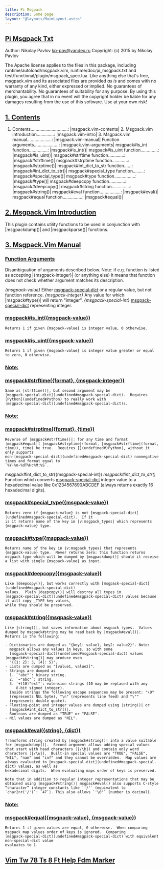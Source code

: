 ```yaml
---
title: Pi Msgpack
description: Some page
layout: "@layouts/MainLayout.astro"
---
```



## <a id="msgpack utilities" class="section-title" href="#msgpack utilities"> Pi Msgpack Txt</a> 

Author:  Nikolay Pavlov <kp-pav@yandex.ru>
Copyright: (c) 2015 by Nikolay Pavlov

The Apache license applies to the files in this package, including 
runtime/autoload/msgpack.vim, runtime/doc/pi_msgpack.txt and 
test/functional/plugin/msgpack_spec.lua.  Like anything else that's free, 
msgpack.vim and its associated files are provided *as is* and comes with no 
warranty of any kind, either expressed or implied.  No guarantees of 
merchantability.  No guarantees of suitability for any purpose.  By using this 
plugin, you agree that in no event will the copyright holder be liable for any 
damages resulting from the use of this software. Use at your own risk!


## <a id="msgpack.vim-contents" class="section-title" href="#msgpack.vim-contents">1. Contents</a> 

1. Contents..............................: |msgpack.vim-contents|
	2. Msgpack.vim introduction..............: |msgpack.vim-intro|
	3. Msgpack.vim manual....................: |msgpack.vim-manual|
	   Function arguments....................: |msgpack.vim-arguments|
	   msgpack#is_int function...............: |msgpack#is_int()|
	   msgpack#is_uint function..............: |msgpack#is_uint()|
	   msgpack#strftime function.............: |msgpack#strftime()|
	   msgpack#strptime function.............: |msgpack#strptime()|
	   msgpack#int_dict_to_str function......: |msgpack#int_dict_to_str()|
	   msgpack#special_type function.........: |msgpack#special_type()|
	   msgpack#type function.................: |msgpack#type()|
	   msgpack#deepcopy function.............: |msgpack#deepcopy()|
	   msgpack#string function...............: |msgpack#string()|
	   msgpack#eval function.................: |msgpack#eval()|
	   msgpack#equal function................: |msgpack#equal()|


## <a id="msgpack.vim-intro" class="section-title" href="#msgpack.vim-intro">2. Msgpack.Vim Introduction</a> 

This plugin contains utility functions to be used in conjunction with 
|msgpackdump()| and |msgpackparse()| functions.


## <a id="msgpack.vim-manual" class="section-title" href="#msgpack.vim-manual">3. Msgpack.Vim Manual</a> 

### <a id="msgpack.vim-arguments" class="section-title" href="#msgpack.vim-arguments">Function Arguments</a>

Disambiguation of arguments described below.  Note: if e.g. function is listed 
as accepting |{msgpack-integer}| (or anything else) it means that function 
does not check whether argument matches its description.

*{msgpack-value}*	Either [msgpack-special-dict](undefined#msgpack-special-dict) or a regular value, but 
			not function reference.
*{msgpack-integer}*	Any value for which |msgpack#type()| will return 
			"integer".
*{msgpack-special-int}*	[msgpack-special-dict](undefined#msgpack-special-dict) representing integer.

### <a id="msgpack#is_int()" class="section-title" href="#msgpack#is_int()">msgpack#is_int({msgpack-value})</a>
	Returns 1 if given {msgpack-value} is integer value, 0 otherwise.

### <a id="msgpack#is_uint()" class="section-title" href="#msgpack#is_uint()">msgpack#is_uint({msgpack-value})</a>
	Returns 1 if given {msgpack-value} is integer value greater or equal 
	to zero, 0 otherwise.

### <a id="msgpack#strftime" class="section-title" href="#msgpack#strftime">Note:</a>
### <a id="msgpack#strftime()" class="section-title" href="#msgpack#strftime()">msgpack#strftime({format}, {msgpack-integer})</a>
	Same as |strftime()|, but second argument may be 
	[msgpack-special-dict](undefined#msgpack-special-dict).  Requires [Python](undefined#Python) to really work with
	[msgpack-special-dict](undefined#msgpack-special-dict)s.

### <a id="msgpack#strptime" class="section-title" href="#msgpack#strptime">Note:</a>
### <a id="msgpack#strptime()" class="section-title" href="#msgpack#strptime()">msgpack#strptime({format}, {time})</a>
	Reverse of |msgpack#strftime()|: for any time and format 
	|msgpack#equal|( |msgpack#strptime|(format, |msgpack#strftime|(format, 
	time)), time) be true.  Requires [](undefined#)Python|, without it only supports
	non-[msgpack-special-dict](undefined#msgpack-special-dict) nonnegative times and format equal to
	`%Y-%m-%dT%H:%M:%S`.

msgpack#int_dict_to_str({msgpack-special-int})	*msgpack#int_dict_to_str()*
	Function which converts [msgpack-special-dict](undefined#msgpack-special-dict) integer value to 
	a hexadecimal value like 0x1234567890ABCDEF (always returns exactly 16 
	hexadecimal digits).

### <a id="msgpack#special_type()" class="section-title" href="#msgpack#special_type()">msgpack#special_type({msgpack-value})</a>
	Returns zero if {msgpack-value} is not [msgpack-special-dict](undefined#msgpack-special-dict).  If it 
	is it returns name of the key in |v:msgpack_types| which represents 
	{msgpack-value} type.

### <a id="msgpack#type()" class="section-title" href="#msgpack#type()">msgpack#type({msgpack-value})</a>
	Returns name of the key in |v:msgpack_types| that represents 
	{msgpack-value} type.  Never returns zero: this function returns 
	msgpack type which will be dumped by |msgpackdump()| should it receive 
	a list with single {msgpack-value} as input.

### <a id="msgpack#deepcopy()" class="section-title" href="#msgpack#deepcopy()">msgpack#deepcopy({msgpack-value})</a>
	Like |deepcopy()|, but works correctly with [msgpack-special-dict](undefined#msgpack-special-dict) 
	values.  Plain |deepcopy()| will destroy all types in 
	[msgpack-special-dict](undefined#msgpack-special-dict) values because it will copy _TYPE key values, 
	while they should be preserved.

### <a id="msgpack#string()" class="section-title" href="#msgpack#string()">msgpack#string({msgpack-value})</a>
	Like |string()|, but saves information about msgpack types.  Values 
	dumped by msgpack#string may be read back by |msgpack#eval()|.  
	Returns is the following:

	- Dictionaries are dumped as "{key1: value1, key2: value2}". Note: 
	  msgpack allows any values in keys, so with some 
	  [msgpack-special-dict](undefined#msgpack-special-dict) values |msgpack#string()| may produce even 
	  "{{1: 2}: 3, [4]: 5}".
	- Lists are dumped as "[value1, value2]".
	- Strings are dumped as
	  1. `"abc"`: binary string.
	  2. `="abc"`: string.
	  3. `+(10)"ext"`: extension strings (10 may be replaced with any 
	     8-bit signed integer).
	  Inside strings the following escape sequences may be present: "\0" 
	  (represents NUL byte), "\n" (represents line feed) and "\"" 
	  (represents double quote).
	- Floating-point and integer values are dumped using |string()| or 
	  |msgpack#int_dict_to_str()|.
	- Booleans are dumped as "TRUE" or "FALSE".
	- Nil values are dumped as "NIL".

### <a id="msgpack#eval()" class="section-title" href="#msgpack#eval()">msgpack#eval({string}, {dict})</a>
	Transforms string created by |msgpack#string()| into a value suitable 
	for |msgpackdump()|.  Second argument allows adding special values 
	that start with head characters (|/\h|) and contain only word 
	characters (|/\w|).  Built-in special values are "TRUE", "FALSE", 
	"NIL", "nan" and "inf" and they cannot be overridden.  Map values are 
	always evaluated to [msgpack-special-dict](undefined#msgpack-special-dict) values, as well as 
	hexadecimal digits.  When evaluating maps order of keys is preserved.

	Note that in addition to regular integer representations that may be 
	obtained using |msgpack#string()| msgpack#eval() also supports C-style 
	“character” integer constants like `'/'` (equivalent to 
	`char2nr('/')`: `47`). This also allows `'\0'` (number is decimal).

### <a id="msgpack#equal" class="section-title" href="#msgpack#equal">Note:</a>
### <a id="msgpack#equal()" class="section-title" href="#msgpack#equal()">msgpack#equal({msgpack-value}, {msgpack-value})</a>
	Returns 1 if given values are equal, 0 otherwise.  When comparing 
	msgpack map values order of keys is ignored.  Comparing 
	[msgpack-special-dict](undefined#msgpack-special-dict) with equivalent non-special-dict value 
	evaluates to 1.


## <a id="" class="section-title" href="#">Vim Tw 78 Ts 8 Ft Help Fdm Marker</a> 



